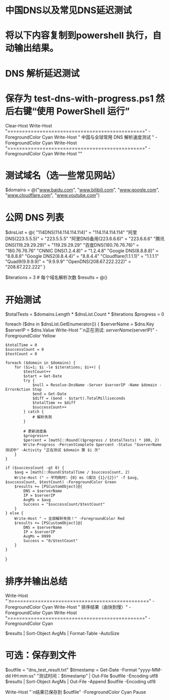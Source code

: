 # 中国DNS以及常见DNS延迟测试
# 将以下内容复制到powershell 执行，自动输出结果。

# DNS 解析延迟测试
# 保存为 test-dns-with-progress.ps1 然后右键“使用 PowerShell 运行”

Clear-Host
Write-Host "===============================================" -ForegroundColor Cyan
Write-Host "        中国与全球常用 DNS 解析速度测试        " -ForegroundColor Cyan
Write-Host "===============================================" -ForegroundColor Cyan
Write-Host ""

# 测试域名（选一些常见网站）
$domains = @("www.baidu.com", "www.bilibili.com", "www.google.com", "www.cloudflare.com", "www.youtube.com")

# 公网 DNS 列表
$dnsList = @{
    "114DNS(114.114.114.114)" = "114.114.114.114"
    "阿里DNS(223.5.5.5)" = "223.5.5.5"
    "阿里DNS备用(223.6.6.6)" = "223.6.6.6"
    "腾讯DNS(119.29.29.29)" = "119.29.29.29"
    "百度DNS(180.76.76.76)" = "180.76.76.76"
    "CNNIC DNS(1.2.4.8)" = "1.2.4.8"
    "Google DNS(8.8.8.8)" = "8.8.8.8"
    "Google DNS2(8.8.4.4)" = "8.8.4.4"
    "Cloudflare(1.1.1.1)" = "1.1.1.1"
    "Quad9(9.9.9.9)" = "9.9.9.9"
    "OpenDNS(208.67.222.222)" = "208.67.222.222"
}

$iterations = 3   # 每个域名解析次数
$results = @()

# 开始测试
$totalTests = $domains.Length * $dnsList.Count * $iterations
$progress = 0

foreach ($dns in $dnsList.GetEnumerator()) {
    $serverName = $dns.Key
    $serverIP = $dns.Value
    Write-Host "`n正在测试: $serverName ($serverIP)" -ForegroundColor Yellow

    $totalTime = 0
    $successCount = 0
    $testCount = 0

    foreach ($domain in $domains) {
        for ($i=1; $i -le $iterations; $i++) {
            $testCount++
            $start = Get-Date
            try {
                $null = Resolve-DnsName -Server $serverIP -Name $domain -ErrorAction Stop
                $end = Get-Date
                $diff = ($end - $start).TotalMilliseconds
                $totalTime += $diff
                $successCount++
            } catch {
                # 解析失败
            }

            # 更新进度条
            $progress++
            $percent = [math]::Round(($progress / $totalTests) * 100, 2)
            Write-Progress -PercentComplete $percent -Status "$serverName 测试中" -Activity "正在测试 $domain 第 $i 次"
        }
    }

    if ($successCount -gt 0) {
        $avg = [math]::Round($totalTime / $successCount, 2)
        Write-Host (" → 平均耗时: {0} ms (成功 {1}/{2})" -f $avg, $successCount, $testCount) -ForegroundColor Green
        $results += [PSCustomObject]@{
            DNS = $serverName
            IP = $serverIP
            AvgMs = $avg
            Success = "$successCount/$testCount"
        }
    } else {
        Write-Host " → 全部解析失败！" -ForegroundColor Red
        $results += [PSCustomObject]@{
            DNS = $serverName
            IP = $serverIP
            AvgMs = 9999
            Success = "0/$testCount"
        }
    }
}

# 排序并输出总结
Write-Host "`n===============================================" -ForegroundColor Cyan
Write-Host "               排序结果（由快到慢）" -ForegroundColor Cyan
Write-Host "===============================================" -ForegroundColor Cyan

$results | Sort-Object AvgMs | Format-Table -AutoSize

# 可选：保存到文件
$outfile = "dns_test_result.txt"
$timestamp = Get-Date -Format "yyyy-MM-dd HH:mm:ss"
"测试时间：$timestamp" | Out-File $outfile -Encoding utf8
$results | Sort-Object AvgMs | Out-File -Append $outfile -Encoding utf8

Write-Host "`n结果已保存到 $outfile" -ForegroundColor Cyan
Pause
